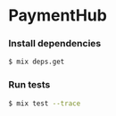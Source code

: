 # PaymentHub

### Install dependencies

```bash
$ mix deps.get
```


### Run tests

```bash
$ mix test --trace
```
